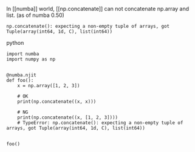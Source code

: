 
In [[numba]] world, [[np.concatenate]] can not concatenate np.array and list. (as of numba 0.50)

`np.concatenate(): expecting a non-empty tuple of arrays, got Tuple(array(int64, 1d, C), list(int64))`

python

```
import numba
import numpy as np


@numba.njit
def foo():
    x = np.array([1, 2, 3])

    # OK
    print(np.concatenate((x, x)))

    # NG
    print(np.concatenate((x, [1, 2, 3])))
    # TypeError: np.concatenate(): expecting a non-empty tuple of arrays, got Tuple(array(int64, 1d, C), list(int64))


foo()
```


